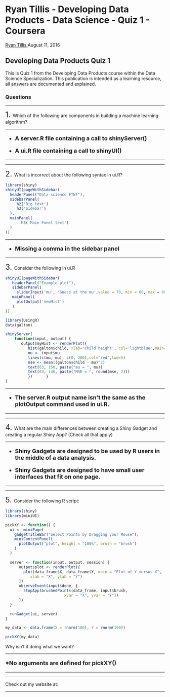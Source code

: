 Ryan Tillis - Developing Data Products - Data Science - Quiz 1 - Coursera
================
<a href="http://www.ryantillis.com"> Ryan Tillis </a>
August 11, 2016

Developing Data Products Quiz 1
-------------------------------

This is Quiz 1 from the Developing Data Products course within the Data Science Specialization. This publication is intended as a learning resource, all answers are documented and explained.

### Questions

<hr>
<font size="+2">1. </font> Which of the following are components in building a machine learning algorithm?

<hr>
<font size="+1"> <b>

-   A server.R file containing a call to shinyServer()

-   A ui.R file containing a call to shinyUI()

</b> </font>

<hr>
<hr>
<font size="+2">2. </font> What is incorrect about the following syntax in ui.R?

``` r
library(shiny)
shinyUI(pageWithSidebar(  
  headerPanel("Data science FTW!"),  
  sidebarPanel(    
     h2('Big text')    
     h3('Sidebar')  
  ),  
  mainPanel(      
       h3('Main Panel text')  
  )
))
```

<hr>
<font size="+1"> <b>

-   Missing a comma in the sidebar panel

</b> </font>

<hr>
<font size="+2">3. </font> Consider the following in ui.R

``` r
shinyUI(pageWithSidebar(  
   headerPanel("Example plot"),  
   sidebarPanel(    
     sliderInput('mu', 'Guess at the mu',value = 70, min = 60, max = 80, step = 0.05,)  ), 
   mainPanel(    
     plotOutput('newHist')  
   )
))
```

``` r
library(UsingR)
data(galton)

shinyServer(  
    function(input, output) {    
       output$myHist <- renderPlot({      
          hist(galton$child, xlab='child height', col='lightblue',main='Histogram')      
          mu <- input$mu      
          lines(c(mu, mu), c(0, 200),col="red",lwd=5)      
          mse <- mean((galton$child - mu)^2)      
          text(63, 150, paste("mu = ", mu))      
          text(63, 140, paste("MSE = ", round(mse, 2)))      
          })      }
)
```

<hr>
<font size="+1"> <b>

-   The server.R output name isn't the same as the plotOutput command used in ui.R.

</b>

</font>

<hr>
<hr>
<font size="+2">4. </font> What are the main differences between creating a Shiny Gadget and creating a regular Shiny App? (Check all that apply)

<hr>
<font size="+1"> <b>

-   Shiny Gadgets are designed to be used by R users in the middle of a data analysis.

-   Shiny Gadgets are designed to have small user interfaces that fit on one page.

</b> </font>

<hr>
<hr>
<font size="+2">5. </font> Consider the following R script:

``` r
library(shiny)
library(miniUI)

pickXY <- function() {
  ui <- miniPage(
    gadgetTitleBar("Select Points by Dragging your Mouse"),
    miniContentPanel(
      plotOutput("plot", height = "100%", brush = "brush")
    )
  )

  server <- function(input, output, session) {
      output$plot <- renderPlot({
        plot(data_frame$X, data_frame$Y, main = "Plot of Y versus X",
           xlab = "X", ylab = "Y")
      })
      observeEvent(input$done, {
        stopApp(brushedPoints(data_frame, input$brush,
                          xvar = "X", yvar = "Y"))
      })
  }

  runGadget(ui, server)
}

my_data <- data.frame(X = rnorm(100), Y = rnorm(100))

pickXY(my_data)
```

Why isn’t it doing what we want?

<hr>
<font size="+1"> <b>

\*No arguments are defined for pickXY()

</b> </font>

<hr>
<hr>
Check out my website at: <http://www.ryantillis.com/>

<hr>
